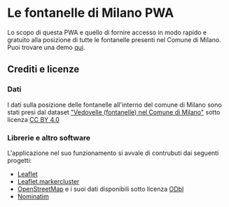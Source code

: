 # Le fontanelle di Milano PWA
Lo scopo di questa PWA e quello di fornire accesso in modo rapido e gratuito alla posizione di tutte le fontanelle presenti nel Comune di Milano.
Puoi trovare una demo [qui](https://miloleoelia.github.io/fontanelle-milano-pwa/www/).
## Crediti e licenze
### Dati
I dati sulla posizione delle fontanelle all'interno del comune di Milano sono stati presi dal dataset ["Vedovelle (fontanelle) nel Comune di Milano"](https://dati.comune.milano.it/dataset/ds502_fontanelle-nel-comune-di-milano) sotto licenza [CC BY 4.0](https://creativecommons.org/licenses/by/4.0/)
### Librerie e altro software
L'applicazione nel suo funzionamento si avvale di contrubuti dai seguenti progetti:
- [Leaflet](https://leafletjs.com/)
- [Leaflet.markercluster](https://github.com/Leaflet/Leaflet.markercluster)
- [OpenStreetMap](https://www.openstreetmap.org/) e i suoi dati disponibili sotto licenza [ODbl](https://opendatacommons.org/licenses/odbl/1.0/)
- [Nominatim](https://github.com/osm-search/Nominatim)
